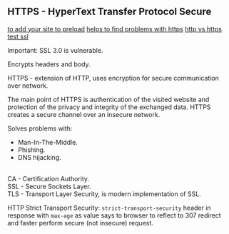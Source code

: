 HTTPS - HyperText Transfer Protocol Secure
-

[to add your site to preload](https://hstspreload.org/)
[helps to find problems with https](https://www.badssl.com/)
[http vs https](https://www.httpvshttps.com/)
[test ssl](https://www.ssllabs.com/ssltest/)

Important: SSL 3.0 is vulnerable.

Encrypts headers and body.

HTTPS - extension of HTTP, uses encryption for secure communication over network.

The main point of HTTPS is
authentication of the visited website and protection of the privacy and integrity of the exchanged data.
HTTPS creates a secure channel over an insecure network.

Solves problems with:
* Man-In-The-Middle.
* Phishing.
* DNS hijacking.

<br>CA - Certification Authority.
<br>SSL - Secure Sockets Layer.
<br>TLS - Transport Layer Security, is modern implementation of SSL.

HTTP Strict Transport Security:
`strict-transport-security` header in response with `max-age` as value
says to browser to reflect to 307 redirect and faster perform secure (not insecure) request.

<meta http-equiv="Content-Security-Policy" content="upgrade-insecure-requests">
